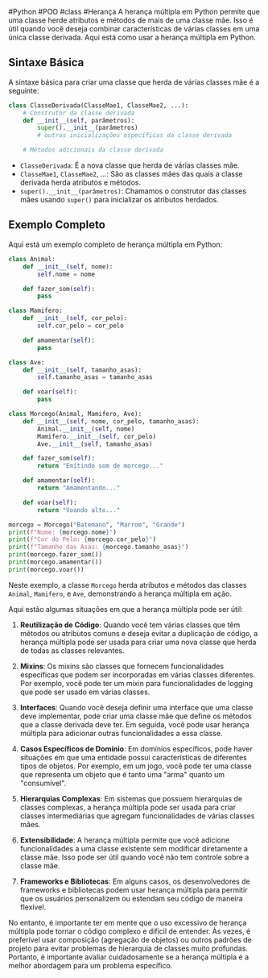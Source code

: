 #Python #POO #class #Herança 
A herança múltipla em Python permite que uma classe herde atributos e métodos de mais de uma classe mãe. Isso é útil quando você deseja combinar características de várias classes em uma única classe derivada. Aqui está como usar a herança múltipla em Python.

## Sintaxe Básica

A sintaxe básica para criar uma classe que herda de várias classes mãe é a seguinte:

```python
class ClasseDerivada(ClasseMae1, ClasseMae2, ...):
    # Construtor da classe derivada
    def __init__(self, parâmetros):
        super().__init__(parâmetros)
        # outras inicializações específicas da classe derivada

    # Métodos adicionais da classe derivada
```

- `ClasseDerivada`: É a nova classe que herda de várias classes mãe.
- `ClasseMae1`, `ClasseMae2`, ...: São as classes mães das quais a classe derivada herda atributos e métodos.
- `super().__init__(parâmetros)`: Chamamos o construtor das classes mães usando `super()` para inicializar os atributos herdados.

## Exemplo Completo

Aqui está um exemplo completo de herança múltipla em Python:

```python
class Animal:
    def __init__(self, nome):
        self.nome = nome

    def fazer_som(self):
        pass

class Mamifero:
    def __init__(self, cor_pelo):
        self.cor_pelo = cor_pelo

    def amamentar(self):
        pass

class Ave:
    def __init__(self, tamanho_asas):
        self.tamanho_asas = tamanho_asas

    def voar(self):
        pass

class Morcego(Animal, Mamifero, Ave):
    def __init__(self, nome, cor_pelo, tamanho_asas):
        Animal.__init__(self, nome)
        Mamifero.__init__(self, cor_pelo)
        Ave.__init__(self, tamanho_asas)

    def fazer_som(self):
        return "Emitindo som de morcego..."

    def amamentar(self):
        return "Amamentando..."

    def voar(self):
        return "Voando alto..."

morcego = Morcego("Batemano", "Marrom", "Grande")
print(f"Nome: {morcego.nome}")
print(f"Cor do Pelo: {morcego.cor_pelo}")
print(f"Tamanho das Asas: {morcego.tamanho_asas}")
print(morcego.fazer_som())
print(morcego.amamentar())
print(morcego.voar())
```

Neste exemplo, a classe `Morcego` herda atributos e métodos das classes `Animal`, `Mamifero`, e `Ave`, demonstrando a herança múltipla em ação.

Aqui estão algumas situações em que a herança múltipla pode ser útil:

1. **Reutilização de Código**: Quando você tem várias classes que têm métodos ou atributos comuns e deseja evitar a duplicação de código, a herança múltipla pode ser usada para criar uma nova classe que herda de todas as classes relevantes.

2. **Mixins**: Os mixins são classes que fornecem funcionalidades específicas que podem ser incorporadas em várias classes diferentes. Por exemplo, você pode ter um mixin para funcionalidades de logging que pode ser usado em várias classes.

3. **Interfaces**: Quando você deseja definir uma interface que uma classe deve implementar, pode criar uma classe mãe que define os métodos que a classe derivada deve ter. Em seguida, você pode usar herança múltipla para adicionar outras funcionalidades a essa classe.

4. **Casos Específicos de Domínio**: Em domínios específicos, pode haver situações em que uma entidade possui características de diferentes tipos de objetos. Por exemplo, em um jogo, você pode ter uma classe que representa um objeto que é tanto uma "arma" quanto um "consumível".

5. **Hierarquias Complexas**: Em sistemas que possuem hierarquias de classes complexas, a herança múltipla pode ser usada para criar classes intermediárias que agregam funcionalidades de várias classes mães.

6. **Extensibilidade**: A herança múltipla permite que você adicione funcionalidades a uma classe existente sem modificar diretamente a classe mãe. Isso pode ser útil quando você não tem controle sobre a classe mãe.

7. **Frameworks e Bibliotecas**: Em alguns casos, os desenvolvedores de frameworks e bibliotecas podem usar herança múltipla para permitir que os usuários personalizem ou estendam seu código de maneira flexível.

No entanto, é importante ter em mente que o uso excessivo de herança múltipla pode tornar o código complexo e difícil de entender. Às vezes, é preferível usar composição (agregação de objetos) ou outros padrões de projeto para evitar problemas de hierarquia de classes muito profundas. Portanto, é importante avaliar cuidadosamente se a herança múltipla é a melhor abordagem para um problema específico.